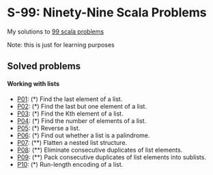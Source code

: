 # S-99: Ninety-Nine Scala Problems

My solutions to [99 scala problems](http://aperiodic.net/phil/scala/s-99)

Note: this is just for learning purposes

## Solved problems

#### Working with lists
- [P01](src/main/scala/P01.scala): (*) Find the last element of a list.
- [P02](src/main/scala/P02.scala): (*) Find the last but one element of a list.
- [P03](src/main/scala/P03.scala): (*) Find the Kth element of a list.
- [P04](src/main/scala/P04.scala): (*) Find the number of elements of a list.
- [P05](src/main/scala/P05.scala): (*) Reverse a list.
- [P06](src/main/scala/P06.scala): (*) Find out whether a list is a palindrome.
- [P07](src/main/scala/P07.scala): (**) Flatten a nested list structure.
- [P08](src/main/scala/P08.scala): (**) Eliminate consecutive duplicates of list elements.
- [P09](src/main/scala/P09.scala): (**) Pack consecutive duplicates of list elements into sublists.
- [P10](src/main/scala/P10.scala): (*) Run-length encoding of a list.